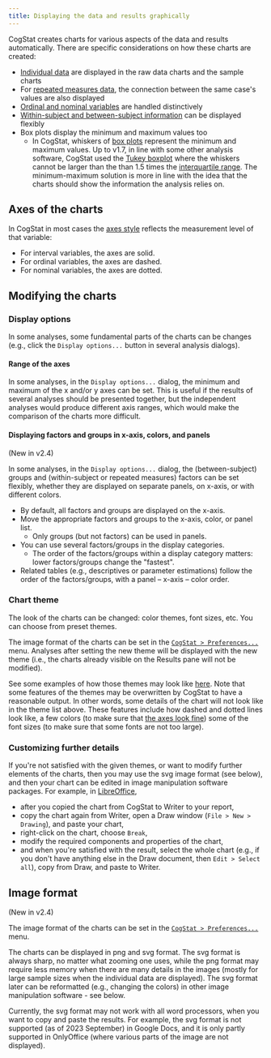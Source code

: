 ```yaml
---
title: Displaying the data and results graphically
---
```

CogStat creates charts for various aspects of the data and results automatically. There are specific considerations on how these charts are created:

* [Individual data](Displaying-individual-data) are displayed in the raw data charts and the sample charts
* For [repeated measures data](Displaying-individual-data-in-repeated-measures-variables), the connection between the same case's values are also displayed
* [Ordinal and nominal variables](Displaying-ordinal-and-nominal-data) are handled distinctively
* [Within-subject and between-subject information](Display-within-subject-and-between-subject-information-when-comparing-variables) can be displayed flexibly
* Box plots display the minimum and maximum values too
    * In CogStat, whiskers of [box plots](https://en.wikipedia.org/wiki/Box_plot) represent the minimum and maximum values. Up to v1.7, in line with some other analysis software, CogStat used the [Tukey boxplot](https://en.wikipedia.org/wiki/Box_plot#Variations) where the whiskers cannot be larger than the than 1.5 times the [interquartile range](https://en.wikipedia.org/wiki/Interquartile_range). The minimum-maximum solution is more in line with the idea that the charts should show the information the analysis relies on.

## Axes of the charts

In CogStat in most cases the [axes style](Displaying-ordinal-and-nominal-data) reflects the measurement level of that variable:

* For interval variables, the axes are solid.
* For ordinal variables, the axes are dashed.
* For nominal variables, the axes are dotted.

## Modifying the charts

### Display options

In some analyses, some fundamental parts of the charts can be changes (e.g., click the `Display options...` button in several analysis dialogs).

#### Range of the axes

In some analyses, in the `Display options...` dialog, the minimum and maximum of the x and/or y axes can be set. This is useful if the results of several analyses should be presented together, but the independent analyses would produce different axis ranges, which would make the comparison of the charts more difficult.

#### Displaying factors and groups in x-axis, colors, and panels

(New in v2.4)

In some analyses, in the `Display options...` dialog, the (between-subject) groups and (within-subject or repeated measures) factors can be set flexibly, whether they are displayed on separate panels, on x-axis, or with different colors.

* By default, all factors and groups are displayed on the x-axis.
* Move the appropriate factors and groups to the x-axis, color, or panel list.
    * Only groups (but not factors) can be used in panels.
* You can use several factors/groups in the display categories.
    * The order of the factors/groups within a display category matters: lower factors/groups change the "fastest".
* Related tables (e.g., descriptives or parameter estimations) follow the order of the factors/groups, with a panel – x-axis – color order.

### Chart theme

The look of the charts can be changed: color themes, font sizes, etc. You can choose from preset themes.

The image format of the charts can be set in the [`CogStat > Preferences...`](CogStat-settings#chart-theme) menu. Analyses after setting the new theme will be displayed with the new theme (i.e., the charts already visible on the Results pane will not be modified).

See some examples of how those themes may look like [here](https://matplotlib.org/gallery/style_sheets/style_sheets_reference.html). Note that some features of the themes may be overwritten by CogStat to have a reasonable output. In other words, some details of the chart will not look like in the theme list above. These features include how dashed and dotted lines look like, a few colors (to make sure that [the axes look fine](Displaying-ordinal-and-nominal-data)) some of the font sizes (to make sure that some fonts are not too large).

### Customizing further details

If you're not satisfied with the given themes, or want to modify further elements of the charts, then you may use the svg image format (see below), and then your chart can be edited in image manipulation software packages. For example, in [LibreOffice](https://www.libreoffice.org/), 
* after you copied the chart from CogStat to Writer to your report, 
* copy the chart again from Writer, open a Draw window (`File > New > Drawing`), and paste your chart, 
* right-click on the chart, choose `Break`,
* modify the required components and properties of the chart,
* and when you're satisfied with the result, select the whole chart (e.g., if you don't have anything else in the Draw document, then `Edit > Select all`), copy from Draw, and paste to Writer.

## Image format

(New in v2.4)

The image format of the charts can be set in the [`CogStat > Preferences...`](CogStat-settings#image-format) menu.

The charts can be displayed in png and svg format. The svg format is always sharp, no matter what zooming one uses, while the png format may require less memory when there are many details in the images (mostly for large sample sizes when the individual data are displayed). The svg format later can be reformatted (e.g., changing the colors) in other image manipulation software - see below.

Currently, the svg format may not work with all word processors, when you want to copy and paste the results. For example, the svg format is not supported (as of 2023 September) in Google Docs, and it is only partly supported in OnlyOffice (where various parts of the image are not displayed).
